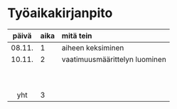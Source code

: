 # Työaikakirjanpito

| päivä | aika | mitä tein  |
| :----:|:-----| :-----|
| 08.11.| 1    | aiheen keksiminen |
| 10.11.| 2    | vaatimuusmäärittelyn luominen |
|       |      |                               |
|       |      |                               |
|       |      |                               |
|       |      |                               |
|       |      |                               |
|       |      |                               |
|       |      |                               |
|       |      |                               |
|       |      |                               |
| yht   | 3    | | 
